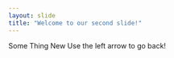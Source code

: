 ```yaml
---
layout: slide
title: "Welcome to our second slide!"
---
```

Some Thing New
Use the left arrow to go back!
